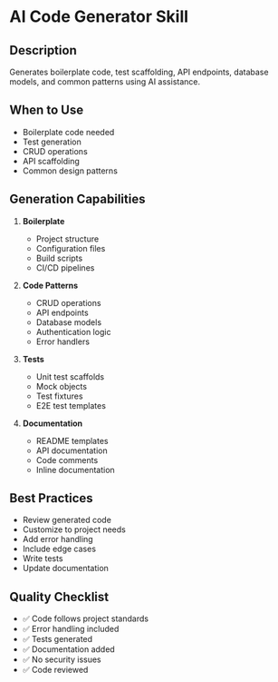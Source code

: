 # AI Code Generator Skill

## Description
Generates boilerplate code, test scaffolding, API endpoints, database models, and common patterns using AI assistance.

## When to Use
- Boilerplate code needed
- Test generation
- CRUD operations
- API scaffolding
- Common design patterns

## Generation Capabilities
1. **Boilerplate**
   - Project structure
   - Configuration files
   - Build scripts
   - CI/CD pipelines

2. **Code Patterns**
   - CRUD operations
   - API endpoints
   - Database models
   - Authentication logic
   - Error handlers

3. **Tests**
   - Unit test scaffolds
   - Mock objects
   - Test fixtures
   - E2E test templates

4. **Documentation**
   - README templates
   - API documentation
   - Code comments
   - Inline documentation

## Best Practices
- Review generated code
- Customize to project needs
- Add error handling
- Include edge cases
- Write tests
- Update documentation

## Quality Checklist
- ✅ Code follows project standards
- ✅ Error handling included
- ✅ Tests generated
- ✅ Documentation added
- ✅ No security issues
- ✅ Code reviewed
